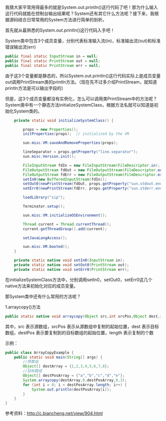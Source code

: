 我猜大家平常用得最多的就是System.out.println()这行代码了吧！那为什么输入这行代码就能在控制台输出结果呢？System还有其它什么方法呢？接下来，我根据源码结合日常常用的System方法进行简单的剖析。


首先就从最熟悉的System.out.println()这行代码入手吧！

System类中包含3个成员变量，分别代表标准输入流(in)，标准输出流(out)和标准错误输出流(err)

```java
public final static InputStream in = null;
public final static PrintStream out = null;
public final static PrintStream err = null;
```

由于这3个变量都是静态的，所以System.out.println()这行代码实际上是成员变量out调用PrintStream类的println方法。（现在先不过多介绍PrintStream，就知道println方法是可以输出字段的）

但是，这3个成员变量都没有实例化，怎么可以调用类PrintStream中的方法呢？System类中有一个静态方法initializeSystemClass，根据方法名就可以知道是初始化System类的。
```java
    private static void initializeSystemClass() {

        props = new Properties();
        initProperties(props);  // initialized by the VM

        sun.misc.VM.saveAndRemoveProperties(props);

        lineSeparator = props.getProperty("line.separator");
        sun.misc.Version.init();

        FileInputStream fdIn = new FileInputStream(FileDescriptor.in);
        FileOutputStream fdOut = new FileOutputStream(FileDescriptor.out);
        FileOutputStream fdErr = new FileOutputStream(FileDescriptor.err);
        setIn0(new BufferedInputStream(fdIn));
        setOut0(newPrintStream(fdOut, props.getProperty("sun.stdout.encoding")));
        setErr0(newPrintStream(fdErr, props.getProperty("sun.stderr.encoding")));

        loadLibrary("zip");

        Terminator.setup();

        sun.misc.VM.initializeOSEnvironment();

        Thread current = Thread.currentThread();
        current.getThreadGroup().add(current);

        setJavaLangAccess();

        sun.misc.VM.booted();
    }

    private static native void setIn0(InputStream in);
    private static native void setOut0(PrintStream out);
    private static native void setErr0(PrintStream err);
```

在initializeSystemClass方法中，分别调用setIn0，setOut0，setErr0这几个native方法来初始化对应的成员变量。

那System类中还有什么常用的方法呢？

1.arraycopy()方法

```java
public static native void arraycopy(Object src,int srcPos,Object dest,int destPos,int length);
```
其中，src 表示源数组，srcPos 表示从源数组中复制的起始位置，dest 表示目标数组，destPos 表示要复制到的目标数组的起始位置，length 表示复制的个数


示例：
```java
public class ArrayCopyExample {
    public static void main(String[] args) {
        //原数组
        Object[] destArray = {1,2,3,4,5,6,7,8};
        //目标数组
        Object[] destPosArray = {"a","b","c","d","e"};
        System.arraycopy(destArray,0,destPosArray,0,3);
        for (int i = 0; i < destPosArray.length; i++) {
            System.out.println(destPosArray[i]);
        }
    }
}
```













参考资料：http://c.biancheng.net/view/904.html















